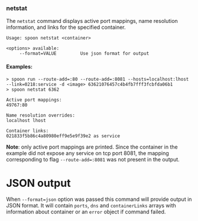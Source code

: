 ### netstat

The `netstat` command displays active port mappings, name resolution information, and links for the specified container.

```
Usage: spoon netstat <container>

<options> available:
     --format=VALUE         Use json format for output
```

#### Examples:

```
> spoon run --route-add=:80 --route-add=:8081 --hosts=localhost:lhost --link=0218:service -d <image> 63621076457c4b4fb7fff3fcbfda06b1
> spoon netstat 6362

Active port mappings:
49767:80

Name resolution overrides:
localhost lhost

Container links:
021833f5b86c4a80980eff9e5e9f39e2 as service
```

**Note**: only active port mappings are printed. Since the container in the example did not expose any service on tcp port 8081, the mapping corresponding to flag `--route-add=:8081` was not present in the output.

# JSON output

When `--format=json` option was passed this command will provide output in JSON format. It will contain `ports`, `dns` and `containerLinks` arrays with information about container or an `error` object if command failed.